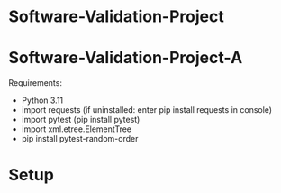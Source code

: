 # Software-Validation-Project
# Software-Validation-Project-A
Requirements:
 - Python 3.11
 - import requests (if uninstalled: enter pip install requests in console)
 - import pytest   (pip install pytest)
 - import xml.etree.ElementTree 
 - pip install pytest-random-order
# Setup
